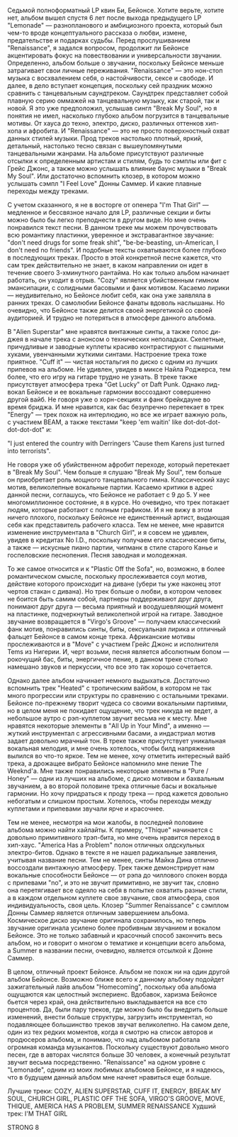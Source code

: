 Седьмой полноформатный LP квин Би, Бейонсе. Хотите верьте, хотите нет, альбом вышел спустя 6 лет после выхода предыдущего LP "Lemonade" — разнопланового и амбициозного проекта, который был чем-то вроде концептуального рассказа о любви, измене, предательстве и подарках судьбы. Перед прослушиванием "Renaissance", я задался вопросом, продолжит ли Бейонсе акцентировать фокус на повествовании и универсальности звучании. Определенно, альбом больше о звучании, поскольку Бейонсе меньше затрагивает свои личные переживания. "Renaissance" — это нон-стоп музыка с восхвалением себя, о настойчивости, сексе и свободе. И далее, в дело вступает концепция, поскольку сей праздник можно сравнить с танцевальным саундтреком. Саундтрек представляет собой плавную серию оммажей на танцевальную музыку, как старой, так и новой. Я это уже предположил, услышав сингл "Break My Soul", но я понятия не имел, насколько глубоко альбом погрузится в танцевальные мотивы. От хауса до техно, электро, диско, различных оттенков хип-хопа и афробита. И "Renaissance" — это не просто поверхностный охват данных стилей музыки. Прод треков настолько плотный, яркий, детальный, настолько тесно связан с вышеупомянутыми танцевальными жанрами. На альбоме присутствуют различные отсылки к определенным артистам и стилям, будь то сэмплы или фит с Грейс Джонс, а также можно услышать влияние баунс музыки в "Break My Soul". Или достаточно вспомнить клозер, в котором можно услышать сэмпл "I Feel Love" Донны Саммер. И какие плавные переходы между треками.

С учетом сказанного, я не в восторге от опенера "I'm That Girl" — медленное и бессвязное начало для LP, различные секции и биты можно было бы легко преподнести в другом виде. Но мне очень понравился текст песни. В данном треке мы можем прочувствовать всю романтику пластинки, уверенное и экстравагантное звучание: "don't need drugs for some freak shit", "be-be-beasting, un-American, I don't need no friends". И подобные тексты охватываются более глубоко в последующих треках. Просто в этой конкретной песне кажется, что сам трек действительно не знает, в каком направлении он идет в течение своего 3-хминутного рантайма. Но как только альбом начинает работать, он уходит в отрыв. "Cozy" является убийственным гимном эмансипации, с солидными басовыми и фанк мотивом. Касаемо лирики — неудивительно, но Бейонсе любит себя, как она уже заявляла в ранних треках. О самолюбии Бейонсе фанаты вдоволь наслышаны. Но очевидно, что Бейонсе также делится своей энергетикой со своей аудиторией. И трудно не потеряться в атмосфере данного альбома.

В "Alien Superstar" мне нравятся винтажные синты, а также голос ди-джея в начале трека с анонсом о технических неполадках. Скелетные, причудливые и заводные куплеты красиво контрастируют с пышными хуками, увенчанными жуткими синтами. Настроение трека тоже приятное. "Cuff it" — чистая ностальгия по диско с одним из лучших припевов на альбоме. Не удивлен, увидев в миксе Найла Роджерса, тем более, что его игру на гитаре трудно не узнать. В треке также присутствует атмосфера трека "Get Lucky" от Daft Punk. Однако лид-вокал Бейонсе и ее вокальные гармонии воссоздают совершенно другой вайб. Не говоря уже о хорн-секциях и фанк брейкдауне во время бриджа. И мне нравится, как бас безупречно перетекает в трек "Energy" — трек похож на интерлюдию, но все же играет важную роль, с участием BEAM, а также текстами "keep 'em waitin' like dot-dot-dot-dot-dot-dot" и:

"I just entered the country with Derringers
'Cause them Karens just turned into terrorists".

Не говоря уже об убийственном афробит переходе, который перетекает в "Break My Soul". Чем больше я слушаю "Break My Soul", тем больше он приобретает роль мощного танцевального гимна. Классический хаус мотив, великолепные вокальные партии. Касаемо критики в адрес данной песни, соглашусь, что Бейонсе не работает с 9 до 5. У нее многомиллионное состояние, я в курсе. Но очевидно, что трек потакает людям, которые работают с полным графиком. И я не вижу в этом ничего плохого, поскольку Бейонсе не единственный артист, выдающая себя как представитель рабочего класса. Тем не менее, мне нравится изменение инструментала в "Church Girl", и я совсем не удивлен, увидев в кредитах No I.D., поскольку получаем его классические биты, а также — искусные пиано партии, чипманк в стиле старого Канье и госпеловские песнопения. Песня заводная и молодежная.

То же самое относится и к "Plastic Off the Sofa", но, возможно, в более романтическом смысле, поскольку прослеживается соул мотив, действие которого происходит на диване (убери ты уже наконец этот чертов стакан с дивана). Но трек больше о любви, в котором человек не боится быть самим собой, партнеры поддерживают друг друга, понимают друг друга — весьма приятный и воодушевляющий момент на пластинке, подчеркнутый великолепной игрой на гитаре. Заводное звучание возвращается в "Virgo's Groove" — получаем классический фанк мотив, понравились синты, биты, сексуальная лирика и отличный фальцет Бейонсе в самом конце трека. Африканские мотивы прослеживаются и в "Move" с участием Грейс Джонс и исполнителя Tems из Нигерии. И, черт возьми, песня является абсолютным бопом — рокочущий бас, биты, энергичное пение, в данном треке столько намешано звуков и перкуссии, что все это так хорошо сочетается.

Однако далее альбом начинает немного выдыхаться. Достаточно вспомнить трек "Heated" с тропическим вайбом, в котором не так много прогрессии или структуры по сравнению с остальными треками. Бейонсе по-прежнему творит чудеса со своими вокальными партиями, но в целом меня не покидает ощущение, что трек никуда не ведет, а небольшое аутро с рэп-куплетом звучит весьма не к месту. Мне нравятся некоторые элементы в "All Up in Your Mind", а именно — жуткий инструментал с агрессивными басами, а индастриал мотив задает довольно мрачный тон. В треке также присутствует уникальная вокальная мелодия, и мне очень хотелось, чтобы билд напряжения вылился во что-то яркое. Тем не менее, хочу отметить интересный вайб трека, а дрожащее вибрато Бейонсе напомнило мне пение The Weeknd'a. Мне также понравились некоторые элементы в "Pure / Honey" — одни из лучших на альбоме, с диско мотивом и бахвальным звучанием, а во второй половине трека отличные басы и вокальные гармонии. Но хочу придраться к проду трека — прод кажется довольно небогатым и слишком простым. Хотелось, чтобы переходы между куплетами и припевами звучали ярче и красочнее.

Тем не менее, несмотря на мои жалобы, в последней половине альбома можно найти хайлайты. К примеру, "Thique" начинается с довольно примитивного трэп-бита, но мне очень нравится переход в хип-хаус. "America Has a Problem" полон отличных олдскульных электро-битов. Однако в тексте я не нашел радикальные заявления, учитывая название песни. Тем не менее, синты Майка Дина отлично воссоздали винтажную атмосферу. Трек также демонстрирует нам вокальные способности Бейонсе — от рэпа до чиллового спокен ворда с припевами "no", и это не звучит примитивно, не звучит так, словно она перетягивает все одеяло на себя в попытке охватить разные стили, а в каждом отдельном куплете свое звучание, своя атмосфера, своя индивидуальность, своя цель. Клозер "Summer Renaissance" с сэмплом Донны Саммер является отличным завершением альбома. Космическое диско звучание оригинала сохранилось, но теперь звучание оригинала усилено более пробивным звучанием и вокалом Бейонсе. Это не только забавный и красочный способ закончить весь альбом, но и говорит о многом о тематике и концепции всего альбома, а Summer в названии песни, очевидно, является отсылкой к Донне Саммер.

В целом, отличный проект Бейонсе. Альбом не похож ни на один другой альбом Бейонсе. Возможно ближе всего к данному альбому подойдет зажигательный лайв альбом "Homecoming", поскольку оба альбома ощущаются как целостный экспериенс. Вдобавок, харизма Бейонсе бьется через край, она действительно выкладывается на все сто процентов. Да, были пару треков, где можно было бы внедрить больше изменений, внести больше структуры, загрузить инструментал, но подавляющее большинство треков звучат великолепно. На самом деле, один из тех редких моментов, когда я смотрю на список авторов и продюсеров альбома, и понимаю, что над альбомом работала огромная команда музыкантов. Поскольку существуют довольно много песен, где в авторах числятся больше 30 человек, а конечный результат звучит весьма посредственно. "Renaissance" на одном уровне с "Lemonade", одним из моих любимых альбомов Бейонсе, и я надеюсь, что в будущем данный альбом мне начнет нравиться еще больше.

Лучшие треки: COZY, ALIEN SUPERSTAR, CUFF IT, ENERGY, BREAK MY SOUL, CHURCH GIRL, PLASTIC OFF THE SOFA, VIRGO'S GROOVE, MOVE, THIQUE, AMERICA HAS A PROBLEM, SUMMER RENAISSANCE
Худший трек: I'M THAT GIRL

STRONG 8
